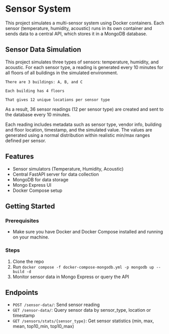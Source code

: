 # Sensor System

This project simulates a multi-sensor system using Docker containers. Each sensor (temperature, humidity, acoustic) runs in its own container and sends data to a central API, which stores it in a MongoDB database.

## Sensor Data Simulation

This project simulates three types of sensors: temperature, humidity, and acoustic. For each sensor type, a reading is generated every 10 minutes for all floors of all buildings in the simulated environment.

    There are 3 buildings: A, B, and C

    Each building has 4 floors

    That gives 12 unique locations per sensor type

As a result, 36 sensor readings (12 per sensor type) are created and sent to the database every 10 minutes.

Each reading includes metadata such as sensor type, vendor info, building and floor location, timestamp, and the simulated value. The values are generated using a normal distribution within realistic min/max ranges defined per sensor.

## Features

- Sensor simulators (Temperature, Humidity, Acoustic)
- Central FastAPI server for data collection
- MongoDB for data storage
- Mongo Express UI
- Docker Compose setup

## Getting Started

### Prerequisites
- Make sure you have Docker and Docker Compose installed and running on your machine.

### Steps
1. Clone the repo
2. Run `docker compose -f docker-compose-mongodb.yml -p mongodb up --build -d`
3. Monitor sensor data in Mongo Express or query the API

## Endpoints

- `POST /sensor-data/`: Send sensor reading
- `GET /sensor-data/`: Query sensor data by sensor_type, location or timestamp
- `GET /sensors/stats/{sensor_type}`: Get sensor statistics (min, max, mean, top10_min, top10_max)
